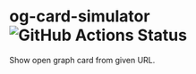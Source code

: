 # og-card-simulator ![GitHub Actions Status](https://github.com/1000ch/og-card-simulator/workflows/test/badge.svg?branch=master)

Show open graph card from given URL.
